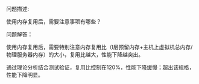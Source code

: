 问题描述:

使用内存复用后，需要注意事项有哪些？

问题解答：

使用内存复用后，需要特别注意内存复用比（I层预留内存+主机上虚拟机总内存/物理服务器内存）的大小，复用比越大，性能下降越突出。

通过理论分析结合测试验证，复用比控制在120%，性能下降缓慢；超出该规格，性能下降明显。


